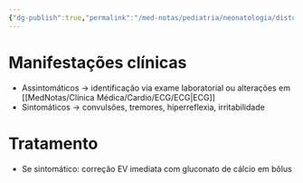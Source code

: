 ```yaml
---
{"dg-publish":true,"permalink":"/med-notas/pediatria/neonatologia/disturbios-metabolicos/hipocalcemia-neonatal/","tags":["review"]}
---
```


# Manifestações clínicas
- Assintomáticos -> identificação via exame laboratorial ou alterações em [[MedNotas/Clínica Médica/Cardio/ECG/ECG\|ECG]]
- Sintomáticos -> convulsões, tremores, hiperreflexia, irritabilidade

# Tratamento
- Se sintomático: correção EV imediata com gluconato de cálcio em bôlus